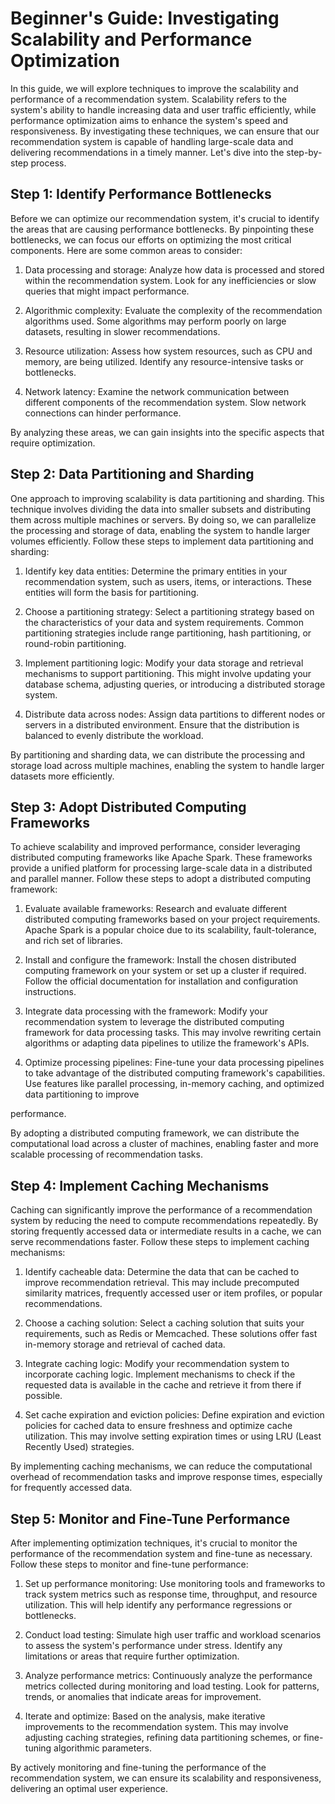 # Beginner's Guide: Investigating Scalability and Performance Optimization

In this guide, we will explore techniques to improve the scalability and performance of a recommendation system. Scalability refers to the system's ability to handle increasing data and user traffic efficiently, while performance optimization aims to enhance the system's speed and responsiveness. By investigating these techniques, we can ensure that our recommendation system is capable of handling large-scale data and delivering recommendations in a timely manner. Let's dive into the step-by-step process.

## Step 1: Identify Performance Bottlenecks

Before we can optimize our recommendation system, it's crucial to identify the areas that are causing performance bottlenecks. By pinpointing these bottlenecks, we can focus our efforts on optimizing the most critical components. Here are some common areas to consider:

1. Data processing and storage: Analyze how data is processed and stored within the recommendation system. Look for any inefficiencies or slow queries that might impact performance.

2. Algorithmic complexity: Evaluate the complexity of the recommendation algorithms used. Some algorithms may perform poorly on large datasets, resulting in slower recommendations.

3. Resource utilization: Assess how system resources, such as CPU and memory, are being utilized. Identify any resource-intensive tasks or bottlenecks.

4. Network latency: Examine the network communication between different components of the recommendation system. Slow network connections can hinder performance.

By analyzing these areas, we can gain insights into the specific aspects that require optimization.

## Step 2: Data Partitioning and Sharding

One approach to improving scalability is data partitioning and sharding. This technique involves dividing the data into smaller subsets and distributing them across multiple machines or servers. By doing so, we can parallelize the processing and storage of data, enabling the system to handle larger volumes efficiently. Follow these steps to implement data partitioning and sharding:

1. Identify key data entities: Determine the primary entities in your recommendation system, such as users, items, or interactions. These entities will form the basis for partitioning.

2. Choose a partitioning strategy: Select a partitioning strategy based on the characteristics of your data and system requirements. Common partitioning strategies include range partitioning, hash partitioning, or round-robin partitioning.

3. Implement partitioning logic: Modify your data storage and retrieval mechanisms to support partitioning. This might involve updating your database schema, adjusting queries, or introducing a distributed storage system.

4. Distribute data across nodes: Assign data partitions to different nodes or servers in a distributed environment. Ensure that the distribution is balanced to evenly distribute the workload.

By partitioning and sharding data, we can distribute the processing and storage load across multiple machines, enabling the system to handle larger datasets more efficiently.

## Step 3: Adopt Distributed Computing Frameworks

To achieve scalability and improved performance, consider leveraging distributed computing frameworks like Apache Spark. These frameworks provide a unified platform for processing large-scale data in a distributed and parallel manner. Follow these steps to adopt a distributed computing framework:

1. Evaluate available frameworks: Research and evaluate different distributed computing frameworks based on your project requirements. Apache Spark is a popular choice due to its scalability, fault-tolerance, and rich set of libraries.

2. Install and configure the framework: Install the chosen distributed computing framework on your system or set up a cluster if required. Follow the official documentation for installation and configuration instructions.

3. Integrate data processing with the framework: Modify your recommendation system to leverage the distributed computing framework for data processing tasks. This may involve rewriting certain algorithms or adapting data pipelines to utilize the framework's APIs.

4. Optimize processing pipelines: Fine-tune your data processing pipelines to take advantage of the distributed computing framework's capabilities. Use features like parallel processing, in-memory caching, and optimized data partitioning to improve

 performance.

By adopting a distributed computing framework, we can distribute the computational load across a cluster of machines, enabling faster and more scalable processing of recommendation tasks.

## Step 4: Implement Caching Mechanisms

Caching can significantly improve the performance of a recommendation system by reducing the need to compute recommendations repeatedly. By storing frequently accessed data or intermediate results in a cache, we can serve recommendations faster. Follow these steps to implement caching mechanisms:

1. Identify cacheable data: Determine the data that can be cached to improve recommendation retrieval. This may include precomputed similarity matrices, frequently accessed user or item profiles, or popular recommendations.

2. Choose a caching solution: Select a caching solution that suits your requirements, such as Redis or Memcached. These solutions offer fast in-memory storage and retrieval of cached data.

3. Integrate caching logic: Modify your recommendation system to incorporate caching logic. Implement mechanisms to check if the requested data is available in the cache and retrieve it from there if possible.

4. Set cache expiration and eviction policies: Define expiration and eviction policies for cached data to ensure freshness and optimize cache utilization. This may involve setting expiration times or using LRU (Least Recently Used) strategies.

By implementing caching mechanisms, we can reduce the computational overhead of recommendation tasks and improve response times, especially for frequently accessed data.

## Step 5: Monitor and Fine-Tune Performance

After implementing optimization techniques, it's crucial to monitor the performance of the recommendation system and fine-tune as necessary. Follow these steps to monitor and fine-tune performance:

1. Set up performance monitoring: Use monitoring tools and frameworks to track system metrics such as response time, throughput, and resource utilization. This will help identify any performance regressions or bottlenecks.

2. Conduct load testing: Simulate high user traffic and workload scenarios to assess the system's performance under stress. Identify any limitations or areas that require further optimization.

3. Analyze performance metrics: Continuously analyze the performance metrics collected during monitoring and load testing. Look for patterns, trends, or anomalies that indicate areas for improvement.

4. Iterate and optimize: Based on the analysis, make iterative improvements to the recommendation system. This may involve adjusting caching strategies, refining data partitioning schemes, or fine-tuning algorithmic parameters.

By actively monitoring and fine-tuning the performance of the recommendation system, we can ensure its scalability and responsiveness, delivering an optimal user experience.


